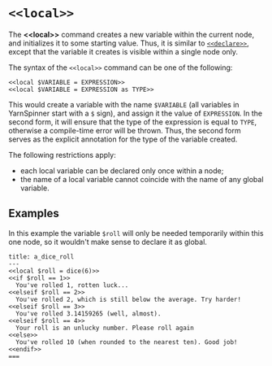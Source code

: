 # `<<local>>`

The **\<\<local\>\>** command creates a new variable within the current node, and initializes it
to some starting value. Thus, it is similar to [`<<declare>>`], except that the variable it creates
is visible within a single node only.

The syntax of the `<<local>>` command can be one of the following:

```yarn
<<local $VARIABLE = EXPRESSION>>
<<local $VARIABLE = EXPRESSION as TYPE>>
```

This would create a variable with the name `$VARIABLE` (all variables in YarnSpinner start with a
`$` sign), and assign it the value of `EXPRESSION`. In the second form, it will ensure that the
type of the expression is equal to `TYPE`, otherwise a compile-time error will be thrown. Thus, the
second form serves as the explicit annotation for the type of the variable created.

The following restrictions apply:

- each local variable can be declared only once within a node;
- the name of a local variable cannot coincide with the name of any global variable.


## Examples

In this example the variable `$roll` will only be needed temporarily within this one node, so it
wouldn't make sense to declare it as global.

```yarn
title: a_dice_roll
---
<<local $roll = dice(6)>>
<<if $roll == 1>>
  You've rolled 1, rotten luck...
<<elseif $roll == 2>>
  You've rolled 2, which is still below the average. Try harder!
<<elseif $roll == 3>>
  You've rolled 3.14159265 (well, almost).
<<elseif $roll == 4>>
  Your roll is an unlucky number. Please roll again
<<else>>
  You've rolled 10 (when rounded to the nearest ten). Good job!
<<endif>>
===
```

[`<<declare>>`]: declare.md
